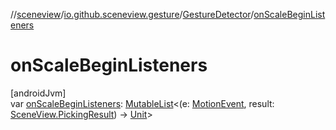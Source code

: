//[sceneview](../../../index.md)/[io.github.sceneview.gesture](../index.md)/[GestureDetector](index.md)/[onScaleBeginListeners](on-scale-begin-listeners.md)

# onScaleBeginListeners

[androidJvm]\
var [onScaleBeginListeners](on-scale-begin-listeners.md): [MutableList](https://kotlinlang.org/api/latest/jvm/stdlib/kotlin.collections/-mutable-list/index.html)&lt;(e: [MotionEvent](https://developer.android.com/reference/kotlin/android/view/MotionEvent.html), result: [SceneView.PickingResult](../../io.github.sceneview/-scene-view/-picking-result/index.md)) -&gt; [Unit](https://kotlinlang.org/api/latest/jvm/stdlib/kotlin/-unit/index.html)&gt;
